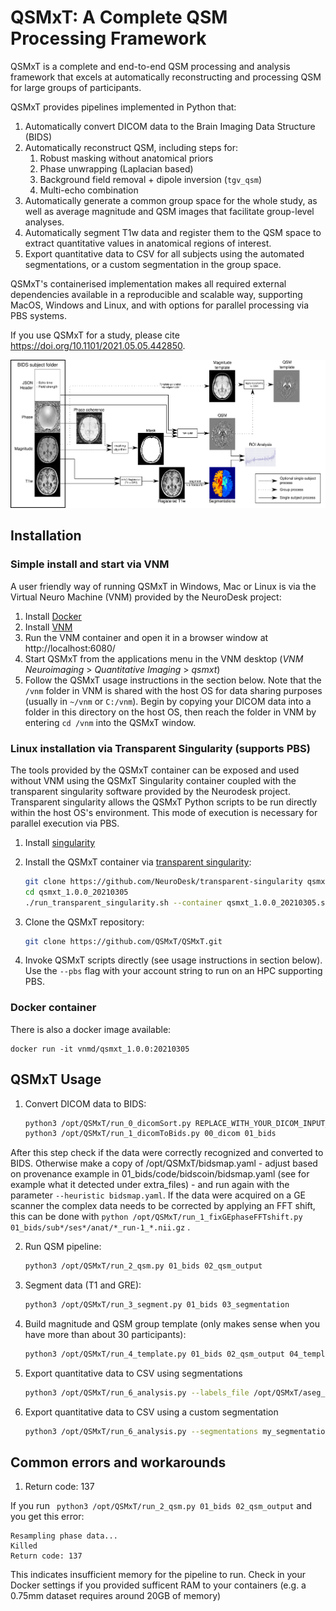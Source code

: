 # QSMxT: A Complete QSM Processing Framework

QSMxT is a complete and end-to-end QSM processing and analysis framework that excels at automatically reconstructing and processing QSM for large groups of participants. 

QSMxT provides pipelines implemented in Python that:

1. Automatically convert DICOM data to the Brain Imaging Data Structure (BIDS)
2. Automatically reconstruct QSM, including steps for:
   1. Robust masking without anatomical priors
   2. Phase unwrapping (Laplacian based)
   3. Background field removal + dipole inversion (`tgv_qsm`)
   4. Multi-echo combination
3. Automatically generate a common group space for the whole study, as well as average magnitude and QSM images that facilitate group-level analyses.
4. Automatically segment T1w data and register them to the QSM space to extract quantitative values in anatomical regions of interest.
5. Export quantitative data to CSV for all subjects using the automated segmentations, or a custom segmentation in the group space.

QSMxT's containerised implementation makes all required external dependencies available in a reproducible and scalable way, supporting MacOS, Windows and Linux, and with options for parallel processing via PBS systems.

If you use QSMxT for a study, please cite https://doi.org/10.1101/2021.05.05.442850.

![QSMxT Process Diagram](diagram.png)

## Installation
### Simple install and start via VNM

A user friendly way of running QSMxT in Windows, Mac or Linux is via the Virtual Neuro Machine (VNM) provided by the NeuroDesk project:

1. Install [Docker](https://www.docker.com/)
2. Install [VNM](https://github.com/NeuroDesk/vnm/)
3. Run the VNM container and open it in a browser window at http://localhost:6080/
4. Start QSMxT from the applications menu in the VNM desktop
   (*VNM Neuroimaging* > *Quantitative Imaging* > *qsmxt*)
3. Follow the QSMxT usage instructions in the section below. Note that the `/vnm` folder in VNM is shared with the host OS for data sharing purposes (usually in `~/vnm` or `C:/vnm`). Begin by copying your DICOM data into a folder in this directory on the host OS, then reach the folder in VNM by entering `cd /vnm` into the QSMxT window.

### Linux installation via Transparent Singularity (supports PBS)

The tools provided by the QSMxT container can be exposed and used without VNM using the QSMxT Singularity container coupled with the transparent singularity software provided by the Neurodesk project. Transparent singularity allows the QSMxT Python scripts to be run directly within the host OS's environment. This mode of execution is necessary for parallel execution via PBS.

1. Install [singularity](https://sylabs.io/guides/3.0/user-guide/quick_start.html)
   
2. Install the QSMxT container via [transparent singularity](https://github.com/neurodesk/transparent-singularity):

    ```bash
    git clone https://github.com/NeuroDesk/transparent-singularity qsmxt_1.0.0_20210305
    cd qsmxt_1.0.0_20210305
    ./run_transparent_singularity.sh --container qsmxt_1.0.0_20210305.simg
    ```

3. Clone the QSMxT repository:
    ```bash
    git clone https://github.com/QSMxT/QSMxT.git
    ```

4. Invoke QSMxT scripts directly (see usage instructions in section below). Use the `--pbs` flag with your account string to run on an HPC supporting PBS.

### Docker container

There is also a docker image available:

```
docker run -it vnmd/qsmxt_1.0.0:20210305
```

## QSMxT Usage
1. Convert DICOM data to BIDS:
    ```bash
    python3 /opt/QSMxT/run_0_dicomSort.py REPLACE_WITH_YOUR_DICOM_INPUT_DATA_DIRECTORY 00_dicom
    python3 /opt/QSMxT/run_1_dicomToBids.py 00_dicom 01_bids
    ```
After this step check if the data were correctly recognized and converted to BIDS. Otherwise make a copy of /opt/QSMxT/bidsmap.yaml - adjust based on provenance example in 01_bids/code/bidscoin/bidsmap.yaml (see for example what it detected under extra_files) - and run again with the parameter `--heuristic bidsmap.yaml`. If the data were acquired on a GE scanner the complex data needs to be corrected by applying an FFT shift, this can be done with `python /opt/QSMxT/run_1_fixGEphaseFFTshift.py 01_bids/sub*/ses*/anat/*_run-1_*.nii.gz` . 

2. Run QSM pipeline:
    ```bash
    python3 /opt/QSMxT/run_2_qsm.py 01_bids 02_qsm_output
    ```
3. Segment data (T1 and GRE):
    ```bash
    python3 /opt/QSMxT/run_3_segment.py 01_bids 03_segmentation
    ```
4. Build magnitude and QSM group template (only makes sense when you have more than about 30 participants):
    ```bash
    python3 /opt/QSMxT/run_4_template.py 01_bids 02_qsm_output 04_template
    ```
5. Export quantitative data to CSV using segmentations
    ```bash
    python3 /opt/QSMxT/run_6_analysis.py --labels_file /opt/QSMxT/aseg_labels.csv --segmentations 03_segmentation/qsm_segmentation/*.nii --qsm_files 02_qsm_output/qsm_final/*.nii --out_dir 06_analysis
    ```
6. Export quantitative data to CSV using a custom segmentation
    ```bash
    python3 /opt/QSMxT/run_6_analysis.py --segmentations my_segmentation.nii --qsm_files 04_qsm_template/qsm_transformed/*/*.nii --out_dir 07_analysis
    ```

## Common errors and workarounds
1. Return code: 137

If you run ` python3 /opt/QSMxT/run_2_qsm.py 01_bids 02_qsm_output` and you get this error:
```
Resampling phase data...
Killed
Return code: 137
``` 
This indicates insufficient memory for the pipeline to run. Check in your Docker settings if you provided sufficent RAM to your containers (e.g. a 0.75mm dataset requires around 20GB of memory)
